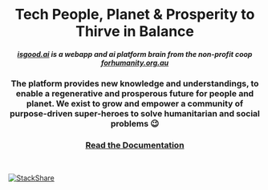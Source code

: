 <br>

<h1 align="center">Tech People, Planet & Prosperity to Thirve in Balance</h1>

<h5 align="center"><a href="https://isgood.ai/" target="_blank">isgood.ai</a> is a webapp and ai platform brain from the non-profit coop <a href="https://forhumanity.org.au/" target="_blank">forhumanity.org.au</a></h3>
<h3 align="center">The platform provides new knowledge and understandings, to enable a regenerative and prosperous future for people and planet. We exist to grow and empower a community of purpose-driven super-heroes to solve humanitarian and social problems 😉</h3>
<h3 align="center"><a href="https://docs.isgood.ai/" target="_blank">Read the Documentation</a></h3>
<br>

[![StackShare](http://img.shields.io/badge/tech-stack-0690fa.svg?style=flat)](https://stackshare.io/isgood-ai/beta)

